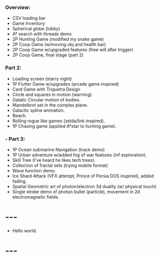 ### Overview:

- CSV loading bar
- Game Inventory
- Spherical globe (lobby)
- A* search with threads demo
- 2P Hunting Game (modified my snake game)
- 2P Coop Game (w/moving obj and health bar)
- 2P Coop Game w/upgraded features (free will after trigger)
- 2P Coop Game, final stage (part 2)

### Part 2:

- Loading screen (starry night)
- 1P Flutter Game w/upgrades (arcade game inspired)
- Card Game with Triquetra Design
- Circle and squares in motion (warning).
- Galatic Circular motion of bodies.
- Mandelbrot set in the complex plane.
- Galactic spline animation.
- Beach.
- Rolling rogue like games (zelda/link inspired).
- 1P Chasing game (applied A*star to hunting game).

### - Part 3:

- 1P Ocean submarine Navigation (track demo)
- 1P Urban adventure w/added fog of war features (inf exploration).
- Skill Tree (I've heard he likes tech trees).
- Collection of fractal sets (trying mobile format)
- Wave function demo.
- Ice Shard Attack (VFX attempt, Prince of Persia DOS inspired), added fading.
- Spatial Geometric art of photon/electron 3d duality (w/ physical touch)
- Single stroke demo of photon bullet (particle), movement in 2d electromagnetic fields.

# ---
- Hello world.
# ---
